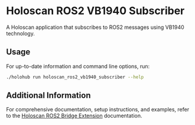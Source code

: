 # Holoscan ROS2 VB1940 Subscriber

A Holoscan application that subscribes to ROS2 messages using VB1940 technology.

## Usage

For up-to-date information and command line options, run:
```bash
./holohub run holoscan_ros2_vb1940_subscriber --help
```

## Additional Information

For comprehensive documentation, setup instructions, and examples, refer to the [Holoscan ROS2 Bridge Extension](../../../../operators/holoscan_ros2/README.md) documentation.
